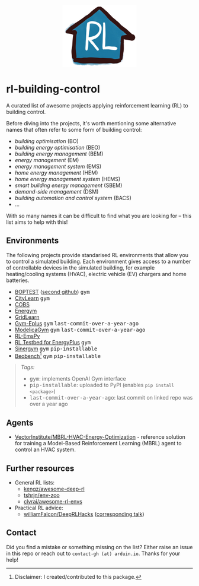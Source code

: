 <p align="center">
<img src="https://github.com/rdnfn/rl-building-control/raw/main/rl_building_control_logo.jpg" width="200"/>
</p>
  
# rl-building-control
A curated list of awesome projects applying reinforcement learning (RL) to building control.

Before diving into the projects, it's worth mentioning some alternative names that often refer to some form of building control: 
- *building optimisation* (BO)
- *building energy optimisation* (BEO)
- *building energy management* (BEM)
- *energy management* (EM)
- *energy management system* (EMS)
- *home energy management* (HEM)
- *home energy management system* (HEMS)
- *smart building energy management* (SBEM)
- *demand-side management* (DSM)
- *building automation and control system* (BACS)
- ...

With so many names it can be difficult to find what you are looking for – this list aims to help with this!

## Environments

The following projects provide standarised RL environments that allow you to control a simulated building. Each environment gives access to a number of controllable devices in the simulated building, for example heating/cooling systems (HVAC), electric vehicle (EV) chargers and home batteries.

- [BOPTEST](https://github.com/ibpsa/project1-boptest) ([second github](https://github.com/ibpsa/project1-boptest-gym)) <kbd>gym</kbd>
- [CityLearn](https://github.com/intelligent-environments-lab/CityLearn) <kbd>gym</kbd>
- [COBS](https://github.com/sustainable-computing/COBS)
- [Energym](https://github.com/bsl546/energym)
- [GridLearn](https://github.com/apigott/CityLearn)
- [Gym-Eplus](https://github.com/zhangzhizza/Gym-Eplus) <kbd>gym</kbd> <kbd>last-commit-over-a-year-ago</kbd>
- [ModelicaGym](https://github.com/ucuapps/modelicagym) <kbd>gym</kbd> <kbd>last-commit-over-a-year-ago</kbd>
- [RL-EmsPy](https://github.com/mechyai/RL-EmsPy)
- [RL Testbed for EnergyPlus](https://github.com/IBM/rl-testbed-for-energyplus) <kbd>gym</kbd>
- [Sinergym](https://github.com/jajimer/sinergym) <kbd>gym</kbd> <kbd>pip-installable</kbd>
- [Beobench](https://github.com/rdnfn/beobench)[^1] <kbd>gym</kbd> <kbd>pip-installable</kbd>

> *Tags:*
> - <kbd>gym</kbd>: implements OpenAI Gym interface
> - <kbd>pip-installable</kbd>: uploaded to PyPI (enables `pip install <package>`)
> - <kbd>last-commit-over-a-year-ago</kbd>: last commit on linked repo was over a year ago

[^1]: Disclaimer: I created/contributed to this package.

## Agents

- [VectorInstitute/MBRL-HVAC-Energy-Optimization](https://github.com/VectorInstitute/MBRL-HVAC-Energy-Optimization) - reference solution for training a Model-Based Reinforcement Learning (MBRL) agent to control an HVAC system.


## Further resources

- General RL lists:
  - [kengz/awesome-deep-rl](https://github.com/kengz/awesome-deep-rl)
  - [tshrjn/env-zoo](https://github.com/tshrjn/env-zoo)
  - [clvrai/awesome-rl-envs](https://github.com/clvrai/awesome-rl-envs)
- Practical RL advice:
  - [williamFalcon/DeepRLHacks](https://github.com/williamFalcon/DeepRLHacks) ([corresponding talk](https://www.youtube.com/watch?v=8EcdaCk9KaQ))


## Contact

Did you find a mistake or something missing on the list? Either raise an issue in this repo or reach out to `contact-gh (at) arduin.io`. Thanks for your help!
